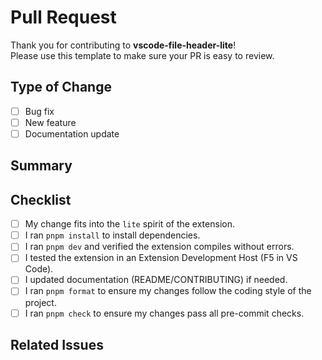 # Pull Request

Thank you for contributing to **vscode-file-header-lite**!  
Please use this template to make sure your PR is easy to review.

## Type of Change

- [ ] Bug fix
- [ ] New feature
- [ ] Documentation update

## Summary

<!-- Briefly describe what your PR changes or adds -->

## Checklist

- [ ] My change fits into the `lite` spirit of the extension.
- [ ] I ran `pnpm install` to install dependencies.
- [ ] I ran `pnpm dev` and verified the extension compiles without errors.
- [ ] I tested the extension in an Extension Development Host (F5 in VS Code).
- [ ] I updated documentation (README/CONTRIBUTING) if needed.
- [ ] I ran `pnpm format` to ensure my changes follow the coding style of the project.
- [ ] I ran `pnpm check` to ensure my changes pass all pre-commit checks.

## Related Issues

<!-- Link any related issues (e.g. Closes #123) -->

<!--

💡 **Notes for contributors**:
- Commits are auto-formatted and linted via Husky + lint-staged, so diffs may look cleaner than your raw edits.
- If CI fails due to formatting or lint errors, run `pnpm fix` and push again.

-->
